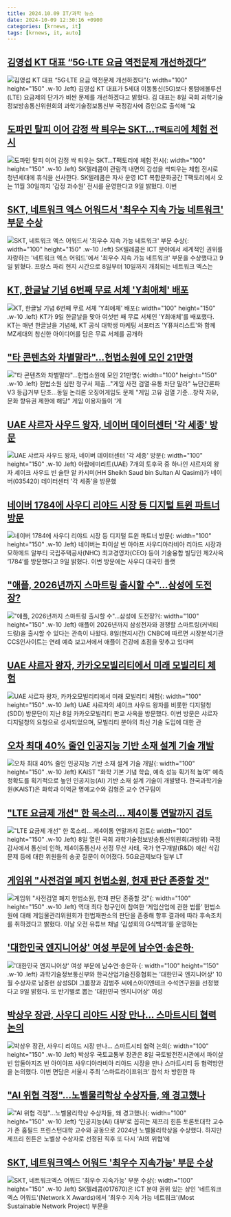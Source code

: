 ```yaml
---
title: 2024.10.09 IT/과학 뉴스
date: 2024-10-09 12:30:16 +0900
categories: [krnews, it]
tags: [krnews, it, auto]
---
```

## [김영섭 KT 대표 “5G·LTE 요금 역전문제 개선하겠다”](https://n.news.naver.com/mnews/article/011/0004400486)

![김영섭 KT 대표 “5G·LTE 요금 역전문제 개선하겠다”](https://mimgnews.pstatic.net/image/origin/011/2024/10/08/4400486.jpg?type=nf220_150){: width="100" height="150" .w-10 .left}
김영섭 KT 대표가 5세대 이동통신(5G)보다 롱텀에볼루션(LTE) 요금제의 단가가 비싼 문제를 개선하겠다고 밝혔다. 김 대표는 8일 국회 과학기술정보방송통신위원회의 과학기술정보통신부 국정감사에 증인으로 출석해 “요

## [도파민 탈피 이어 감정 싹 틔우는 SKT…`T팩토리`에 체험 전시](https://n.news.naver.com/mnews/article/029/0002907278)

![도파민 탈피 이어 감정 싹 틔우는 SKT…`T팩토리`에 체험 전시](https://mimgnews.pstatic.net/image/origin/029/2024/10/09/2907278.jpg?type=nf220_150){: width="100" height="150" .w-10 .left}
SK텔레콤이 관람객 내면의 감성을 싹틔우는 체험 전시로 청년세대에 휴식을 선사한다. SK텔레콤은 자사 운영 ICT 복합문화공간 T팩토리에서 오는 11월 30일까지 '감정 과수원' 전시를 운영한다고 9일 밝혔다. 이번

## [SKT, 네트워크 엑스 어워드서 '최우수 지속 가능 네트워크' 부문 수상](https://n.news.naver.com/mnews/article/031/0000874955)

![SKT, 네트워크 엑스 어워드서 '최우수 지속 가능 네트워크' 부문 수상](https://mimgnews.pstatic.net/image/origin/031/2024/10/09/874955.jpg?type=nf220_150){: width="100" height="150" .w-10 .left}
SK텔레콤은 ICT 분야에서 세계적인 권위를 자랑하는 '네트워크 엑스 어워드'에서 '최우수 지속 가능 네트워크' 부문을 수상했다고 9일 밝혔다. 프랑스 파리 현지 시간으로 8일부터 10일까지 개최되는 네트워크 엑스는

## [KT, 한글날 기념 6번째 무료 서체 'Y최애체' 배포](https://n.news.naver.com/mnews/article/001/0014972313)

![KT, 한글날 기념 6번째 무료 서체 'Y최애체' 배포](https://mimgnews.pstatic.net/image/origin/001/2024/10/09/14972313.jpg?type=nf220_150){: width="100" height="150" .w-10 .left}
KT가 9일 한글날을 맞아 여섯번 째 무료 서체인 'Y최애체'를 배포했다. KT는 매년 한글날을 기념해, KT 공식 대학생 마케팅 서포터즈 'Y퓨처리스트'와 함께 MZ세대의 참신한 아이디어를 담은 무료 서체를 공개하

## ["타 콘텐츠와 차별말라"...헌법소원에 모인 21만명](https://n.news.naver.com/mnews/article/029/0002907262)

!["타 콘텐츠와 차별말라"...헌법소원에 모인 21만명](https://mimgnews.pstatic.net/image/origin/029/2024/10/09/2907262.jpg?type=nf220_150){: width="100" height="150" .w-10 .left}
헌법소원 심판 청구서 제출..."게임 사전 검열·유통 차단 말라" 뉴단간론파V3 등급거부 단초...동일 논리론 오징어게임도 문제 "게임 고유 검열 기준...창작 자유, 문화 향유권 제한에 해당" 게임 이용자들이 '게

## [UAE 샤르자 사우드 왕자, 네이버 데이터센터 '각 세종' 방문](https://n.news.naver.com/mnews/article/421/0007831714)

![UAE 샤르자 사우드 왕자, 네이버 데이터센터 '각 세종' 방문](https://mimgnews.pstatic.net/image/origin/421/2024/10/08/7831714.jpg?type=nf220_150){: width="100" height="150" .w-10 .left}
아랍에미리트(UAE) 7개의 토후국 중 하나인 샤르자의 왕자 셰이크 사우드 빈 술탄 알 카시미(HH Sheikh Saud bin Sultan Al Qasimi)가 네이버(035420) 데이터센터 '각 세종'을 방문했

## [네이버 1784에 사우디 리야드 시장 등 디지털 트윈 파트너 방문](https://n.news.naver.com/mnews/article/366/0001022826)

![네이버 1784에 사우디 리야드 시장 등 디지털 트윈 파트너 방문](https://mimgnews.pstatic.net/image/origin/366/2024/10/09/1022826.jpg?type=nf220_150){: width="100" height="150" .w-10 .left}
네이버는 파이살 빈 아야프 사우디아라비아 리야드 시장과 모하메드 알부티 국립주택공사(NHC) 최고경영자(CEO) 등이 기술융합 빌딩인 제2사옥 ‘1784′를 방문했다고 9일 밝혔다. 이번 방문에는 사우디 대국민 플랫

## ["애플, 2026년까지 스마트링 출시할 수"…삼성에 도전장?](https://n.news.naver.com/mnews/article/016/0002371695)

!["애플, 2026년까지 스마트링 출시할 수"…삼성에 도전장?](https://mimgnews.pstatic.net/image/origin/016/2024/10/09/2371695.jpg?type=nf220_150){: width="100" height="150" .w-10 .left}
애플이 2026년까지 삼성전자와 경쟁할 스마트링(커넥티드링)을 출시할 수 있다는 관측이 나왔다. 8일(현지시간) CNBC에 따르면 시장분석기관 CCS인사이트는 연례 예측 보고서에서 애플이 건강에 초점을 맞추고 있다며

## [UAE 샤르자 왕자, 카카오모빌리티에서 미래 모빌리티 체험](https://n.news.naver.com/mnews/article/018/0005853998)

![UAE 샤르자 왕자, 카카오모빌리티에서 미래 모빌리티 체험](https://mimgnews.pstatic.net/image/origin/018/2024/10/09/5853998.jpg?type=nf220_150){: width="100" height="150" .w-10 .left}
UAE 샤르자의 셰이크 사우드 왕자를 비롯한 디지털청(SDD) 방문단이 지난 8일 카카오모빌리티 판교 사옥을 방문했다. 이번 방문은 샤르자 디지털청의 요청으로 성사되었으며, 모빌리티 분야의 최신 기술 도입에 대한 관

## [오차 최대 40% 줄인 인공지능 기반 소재 설계 기술 개발](https://n.news.naver.com/mnews/article/001/0014972520)

![오차 최대 40% 줄인 인공지능 기반 소재 설계 기술 개발](https://mimgnews.pstatic.net/image/origin/001/2024/10/09/14972520.jpg?type=nf220_150){: width="100" height="150" .w-10 .left}
KAIST "화학 기본 기념 학습, 예측 성능 획기적 높여" 예측 정확도를 획기적으로 높인 인공지능(AI) 기반 소재 설계 기술이 개발됐다. 한국과학기술원(KAIST)은 화학과 이억균 명예교수와 김형준 교수 연구팀이

## ["LTE 요금제 개선" 한 목소리… 제4이통 연말까지 검토](https://n.news.naver.com/mnews/article/014/0005250844)

!["LTE 요금제 개선" 한 목소리… 제4이통 연말까지 검토](https://mimgnews.pstatic.net/image/origin/014/2024/10/08/5250844.jpg?type=nf220_150){: width="100" height="150" .w-10 .left}
8일 열린 국회 과학기술정보방송통신위원회(과방위) 국정감사에서 통신비 인하, 제4이동통신사 선정 무산 사태, 국가 연구개발(R&D) 예산 삭감 문제 등에 대한 위원들의 송곳 질문이 이어졌다. 5G요금제보다 일부 LT

## [게임위 "사전검열 폐지 헌법소원, 헌재 판단 존중할 것"](https://n.news.naver.com/mnews/article/018/0005853841)

![게임위 "사전검열 폐지 헌법소원, 헌재 판단 존중할 것"](https://mimgnews.pstatic.net/image/origin/018/2024/10/08/5853841.jpg?type=nf220_150){: width="100" height="150" .w-10 .left}
역대 최다 청구인이 참여한 ‘게임산업에 관한 법률’ 헌법소원에 대해 게임물관리위원회가 헌법재판소의 판단을 존중해 향후 결과에 따라 후속조치를 취하겠다고 밝혔다. 이날 오전 유튜브 채널 ‘김성회의 G식백과’를 운영하는

## ['대한민국 엔지니어상' 여성 부문에 남수연·송은하·](https://n.news.naver.com/mnews/article/421/0007832532)

!['대한민국 엔지니어상' 여성 부문에 남수연·송은하·](https://mimgnews.pstatic.net/image/origin/421/2024/10/09/7832532.jpg?type=nf220_150){: width="100" height="150" .w-10 .left}
과학기술정보통신부와 한국산업기술진흥협회는 '대한민국 엔지니어상' 10월 수상자로 남중현 삼성SDI 그룹장과 김범주 씨에스아이엔테크 수석연구원을 선정했다고 9일 밝혔다. 또 반기별로 뽑는 '대한민국 엔지니어상' 여성

## [박상우 장관, 사우디 리야드 시장 만나… 스마트시티 협력 논의](https://n.news.naver.com/mnews/article/011/0004400532)

![박상우 장관, 사우디 리야드 시장 만나… 스마트시티 협력 논의](https://mimgnews.pstatic.net/image/origin/011/2024/10/08/4400532.jpg?type=nf220_150){: width="100" height="150" .w-10 .left}
박상우 국토교통부 장관은 8일 국토발전전시관에서 파이살 빈 압둘아지즈 빈 아이야프 사우디아라비아 리야드 시장을 만나 스마트시티 등 협력방안을 논의했다. 이번 면담은 서울시 주최 ‘스마트라이프위크’ 참석 차 방한한 파

## ["AI 위협 걱정"…노벨물리학상 수상자들, 왜 경고했나](https://n.news.naver.com/mnews/article/092/0002348046)

!["AI 위협 걱정"…노벨물리학상 수상자들, 왜 경고했나](https://mimgnews.pstatic.net/image/origin/092/2024/10/09/2348046.jpg?type=nf220_150){: width="100" height="150" .w-10 .left}
‘인공지능(AI) 대부’로 꼽히는 제프리 힌튼 토론토대학 교수가 존 홉필드 프린스턴대학 교수와 공동으로 2024년 노벨물리학상을 수상했다. 하지만 제프리 힌튼은 노벨상 수상자로 선정된 직후 또 다시 ‘AI의 위협’에

## [SKT, 네트워크엑스 어워드 '최우수 지속가능' 부문 수상](https://n.news.naver.com/mnews/article/421/0007832367)

![SKT, 네트워크엑스 어워드 '최우수 지속가능' 부문 수상](https://mimgnews.pstatic.net/image/origin/421/2024/10/09/7832367.jpg?type=nf220_150){: width="100" height="150" .w-10 .left}
SK텔레콤(017670)은 ICT 분야 권위 있는 상인 '네트워크 엑스 어워드'(Network X Awards)에서 '최우수 지속 가능 네트워크'(Most Sustainable Network Project) 부문을

